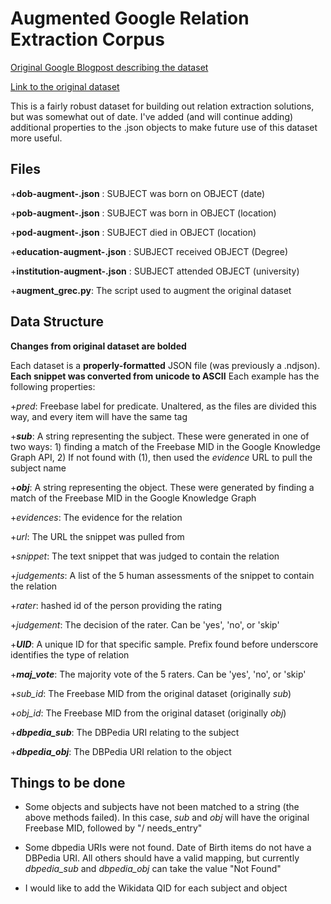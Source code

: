 # Augmented Google Relation Extraction Corpus
[Original Google Blogpost describing the dataset](https://ai.googleblog.com/2013/04/50000-lessons-on-how-to-read-relation.html)

[Link to the original dataset](https://code.google.com/archive/p/relation-extraction-corpus/)

This is a fairly robust dataset for building out relation extraction solutions, but was somewhat out of date. I've added (and will continue adding) additional properties to the .json objects to make future use of this dataset more useful. 

## Files

+**dob-augment-.json** : SUBJECT was born on OBJECT (date)

+**pob-augment-.json** : SUBJECT was born in OBJECT (location)

+**pod-augment-.json** : SUBJECT died in OBJECT (location)

+**education-augment-.json** : SUBJECT received OBJECT (Degree)

+**institution-augment-.json** : SUBJECT attended OBJECT (university)

+**augment_grec.py**: The script used to augment the original dataset

## Data Structure
**Changes from original dataset are bolded**

Each dataset is a **properly-formatted**  JSON file (was previously a .ndjson). **Each snippet was converted from unicode to ASCII** Each example has the following properties:

+_pred_: Freebase label for predicate. Unaltered, as the files are divided this way, and every item will have the same tag

+***sub***: A string representing the subject. These were generated in one of two ways: 1) finding a match of the Freebase MID in the Google Knowledge Graph API, 2) If not found with (1), then used the _evidence_ URL to pull the subject name

+***obj***: A string representing the object. These were generated by finding a match of the Freebase MID in the Google Knowledge Graph

+_evidences_: The evidence for the relation

  +_url_: The URL the snippet was pulled from
  
  +_snippet_: The text snippet that was judged to contain the relation
  
+_judgements_: A list of the 5 human assessments of the snippet to contain the relation

  +_rater_: hashed id of the person providing the rating
  
  +_judgement_: The decision of the rater. Can be 'yes', 'no', or 'skip'
  
+***UID***: A unique ID for that specific sample. Prefix found before underscore identifies the type of relation

+***maj_vote***: The majority vote of the 5 raters. Can be 'yes', 'no', or 'skip'

+_sub_id_: The Freebase MID from the original dataset (originally _sub_)

+_obj_id_: The Freebase MID from the original dataset (originally _obj_)

+***dbpedia_sub***: The DBPedia URI relating to the subject

+***dbpedia_obj***: The DBPedia URI relation to the object

## Things to be done

+ Some objects and subjects have not been matched to a string (the above methods failed). In this case, _sub_ and _obj_ will have the original Freebase MID, followed by "/ needs_entry"

+ Some dbpedia URIs were not found. Date of Birth items do not have a DBPedia URI. All others should have a valid mapping, but currently _dbpedia_sub_ and _dbpedia_obj_ can take the value "Not Found"

+ I would like to add the Wikidata QID for each subject and object
